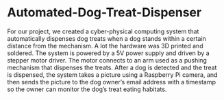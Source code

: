 # Automated-Dog-Treat-Dispenser

For our project, we created a cyber-physical computing system that automatically dispenses dog treats when a dog stands within a certain distance from the mechanism. A lot the hardware was 3D printed and soldered. The system is powered by a 5V power supply and driven by a stepper motor driver. The motor connects to an arm used as a pushing mechanism that dispenses the treats. After a dog is detected and the treat is dispensed, the system takes a picture using a Raspberry Pi camera, and then sends the picture to the dog owner’s email address with a timestamp so the owner can monitor the dog’s treat eating habitats.
